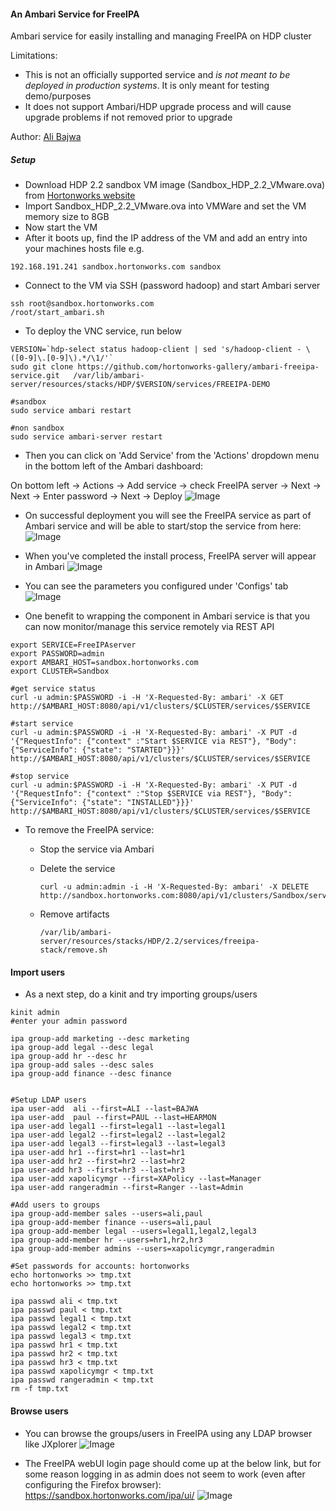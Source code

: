 #### An Ambari Service for FreeIPA
Ambari service for easily installing and managing FreeIPA on HDP cluster

Limitations:

- This is not an officially supported service and *is not meant to be deployed in production systems*. It is only meant for testing demo/purposes
- It does not support Ambari/HDP upgrade process and will cause upgrade problems if not removed prior to upgrade

Author: [Ali Bajwa](https://www.linkedin.com/in/aliabajwa)


##### Setup

- Download HDP 2.2 sandbox VM image (Sandbox_HDP_2.2_VMware.ova) from [Hortonworks website](http://hortonworks.com/products/hortonworks-sandbox/)
- Import Sandbox_HDP_2.2_VMware.ova into VMWare and set the VM memory size to 8GB
- Now start the VM
- After it boots up, find the IP address of the VM and add an entry into your machines hosts file e.g.
```
192.168.191.241 sandbox.hortonworks.com sandbox    
```
- Connect to the VM via SSH (password hadoop) and start Ambari server
```
ssh root@sandbox.hortonworks.com
/root/start_ambari.sh
```

- To deploy the VNC service, run below
```
VERSION=`hdp-select status hadoop-client | sed 's/hadoop-client - \([0-9]\.[0-9]\).*/\1/'`
sudo git clone https://github.com/hortonworks-gallery/ambari-freeipa-service.git   /var/lib/ambari-server/resources/stacks/HDP/$VERSION/services/FREEIPA-DEMO   

#sandbox
sudo service ambari restart

#non sandbox
sudo service ambari-server restart
```
- Then you can click on 'Add Service' from the 'Actions' dropdown menu in the bottom left of the Ambari dashboard:

On bottom left -> Actions -> Add service -> check FreeIPA server -> Next -> Next -> Enter password -> Next -> Deploy
![Image](../master/screenshots/screenshot-vnc-config.png?raw=true)

- On successful deployment you will see the FreeIPA service as part of Ambari service and will be able to start/stop the service from here:
![Image](../master/screenshots/screenshot-vnc-stack.png?raw=true)

- When you've completed the install process, FreeIPA server will appear in Ambari 
![Image](../master/screenshots/screenshot-freeipa-stack.png?raw=true)

- You can see the parameters you configured under 'Configs' tab
![Image](../master/screenshots/screenshot-freeipa-stack-config.png?raw=true)

- One benefit to wrapping the component in Ambari service is that you can now monitor/manage this service remotely via REST API
```
export SERVICE=FreeIPAserver
export PASSWORD=admin
export AMBARI_HOST=sandbox.hortonworks.com
export CLUSTER=Sandbox

#get service status
curl -u admin:$PASSWORD -i -H 'X-Requested-By: ambari' -X GET http://$AMBARI_HOST:8080/api/v1/clusters/$CLUSTER/services/$SERVICE

#start service
curl -u admin:$PASSWORD -i -H 'X-Requested-By: ambari' -X PUT -d '{"RequestInfo": {"context" :"Start $SERVICE via REST"}, "Body": {"ServiceInfo": {"state": "STARTED"}}}' http://$AMBARI_HOST:8080/api/v1/clusters/$CLUSTER/services/$SERVICE

#stop service
curl -u admin:$PASSWORD -i -H 'X-Requested-By: ambari' -X PUT -d '{"RequestInfo": {"context" :"Stop $SERVICE via REST"}, "Body": {"ServiceInfo": {"state": "INSTALLED"}}}' http://$AMBARI_HOST:8080/api/v1/clusters/$CLUSTER/services/$SERVICE
```


- To remove the FreeIPA service: 
  - Stop the service via Ambari
  - Delete the service
  
    ```
    curl -u admin:admin -i -H 'X-Requested-By: ambari' -X DELETE http://sandbox.hortonworks.com:8080/api/v1/clusters/Sandbox/services/FreeIPAserver
    ```
  - Remove artifacts 
  
    ```
    /var/lib/ambari-server/resources/stacks/HDP/2.2/services/freeipa-stack/remove.sh
    ```

#### Import users

- As a next step, do a kinit and try importing groups/users 

```
kinit admin
#enter your admin password

ipa group-add marketing --desc marketing
ipa group-add legal --desc legal
ipa group-add hr --desc hr
ipa group-add sales --desc sales
ipa group-add finance --desc finance


#Setup LDAP users
ipa user-add  ali --first=ALI --last=BAJWA
ipa user-add  paul --first=PAUL --last=HEARMON
ipa user-add legal1 --first=legal1 --last=legal1
ipa user-add legal2 --first=legal2 --last=legal2
ipa user-add legal3 --first=legal3 --last=legal3
ipa user-add hr1 --first=hr1 --last=hr1
ipa user-add hr2 --first=hr2 --last=hr2
ipa user-add hr3 --first=hr3 --last=hr3
ipa user-add xapolicymgr --first=XAPolicy --last=Manager
ipa user-add rangeradmin --first=Ranger --last=Admin

#Add users to groups
ipa group-add-member sales --users=ali,paul
ipa group-add-member finance --users=ali,paul
ipa group-add-member legal --users=legal1,legal2,legal3
ipa group-add-member hr --users=hr1,hr2,hr3
ipa group-add-member admins --users=xapolicymgr,rangeradmin

#Set passwords for accounts: hortonworks
echo hortonworks >> tmp.txt
echo hortonworks >> tmp.txt

ipa passwd ali < tmp.txt
ipa passwd paul < tmp.txt
ipa passwd legal1 < tmp.txt
ipa passwd legal2 < tmp.txt
ipa passwd legal3 < tmp.txt
ipa passwd hr1 < tmp.txt
ipa passwd hr2 < tmp.txt
ipa passwd hr3 < tmp.txt
ipa passwd xapolicymgr < tmp.txt
ipa passwd rangeradmin < tmp.txt
rm -f tmp.txt
```


#### Browse users

- You can browse the groups/users in FreeIPA using any LDAP browser like JXplorer 
![Image](../master/screenshots/screenshot-browse-LDAP.png?raw=true)

- The FreeIPA webUI login page should come up at the below link, but for some reason logging in as admin does not seem to work (even after configuring the Firefox browser): https://sandbox.hortonworks.com/ipa/ui/
![Image](../master/screenshots/screenshot-error.png?raw=true)


